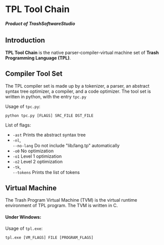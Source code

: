 # TPL Tool Chain

###### **_Product of TrashSoftwareStudio_**

## Introduction

**TPL Tool Chain** is the native parser-compiler-virtual machine set of **Trash Programming Language (TPL)**.

## Compiler Tool Set

The TPL compiler set is made up by a tokenizer, a parser, an abstract syntax tree optimizer, a compiler, and 
a code optimizer. The tool set is written in python, with the entry `tpc.py`

Usage of `tpc.py`:
```
python tpc.py [FLAGS] SRC_FILE DST_FILE
```

List of flags:

* `-ast` Prints the abstract syntax tree
* `-nl`, \
  `--no-lang` Do not include "lib/lang.tp" automatically
* `-o0` No optimization
* `-o1` Level 1 optimization
* `-o2` Level 2 optimization
* `-tk`, \
  `--tokens` Prints the list of tokens

## Virtual Machine

The Trash Program Virtual Machine (TVM) is the virtual runtime environment of TPL program.
The TVM is written in C.

#### Under Windows:

Usage of `tpl.exe`:
```
tpl.exe [VM_FLAGS] FILE [PROGRAM_FLAGS]
```
